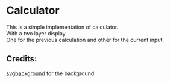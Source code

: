 # Calculator

This is a simple implementation of calculator.  
With a two layer display.  
One for the previous calculation and other for the current input.

## Credits: 
[svgbackground](https://www.svgbackgrounds.com/license/) for the background.


